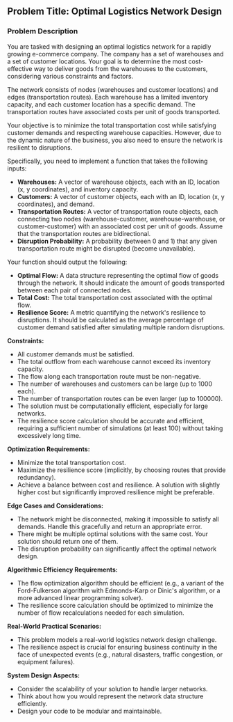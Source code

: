 ## Problem Title: Optimal Logistics Network Design

### Problem Description

You are tasked with designing an optimal logistics network for a rapidly growing e-commerce company. The company has a set of warehouses and a set of customer locations. Your goal is to determine the most cost-effective way to deliver goods from the warehouses to the customers, considering various constraints and factors.

The network consists of nodes (warehouses and customer locations) and edges (transportation routes). Each warehouse has a limited inventory capacity, and each customer location has a specific demand. The transportation routes have associated costs per unit of goods transported.

Your objective is to minimize the total transportation cost while satisfying customer demands and respecting warehouse capacities. However, due to the dynamic nature of the business, you also need to ensure the network is resilient to disruptions.

Specifically, you need to implement a function that takes the following inputs:

*   **Warehouses:** A vector of warehouse objects, each with an ID, location (x, y coordinates), and inventory capacity.
*   **Customers:** A vector of customer objects, each with an ID, location (x, y coordinates), and demand.
*   **Transportation Routes:** A vector of transportation route objects, each connecting two nodes (warehouse-customer, warehouse-warehouse, or customer-customer) with an associated cost per unit of goods. Assume that the transportation routes are bidirectional.
*   **Disruption Probability:** A probability (between 0 and 1) that any given transportation route might be disrupted (become unavailable).

Your function should output the following:

*   **Optimal Flow:** A data structure representing the optimal flow of goods through the network. It should indicate the amount of goods transported between each pair of connected nodes.
*   **Total Cost:** The total transportation cost associated with the optimal flow.
*   **Resilience Score:** A metric quantifying the network's resilience to disruptions. It should be calculated as the average percentage of customer demand satisfied after simulating multiple random disruptions.

**Constraints:**

*   All customer demands must be satisfied.
*   The total outflow from each warehouse cannot exceed its inventory capacity.
*   The flow along each transportation route must be non-negative.
*   The number of warehouses and customers can be large (up to 1000 each).
*   The number of transportation routes can be even larger (up to 100000).
*   The solution must be computationally efficient, especially for large networks.
*   The resilience score calculation should be accurate and efficient, requiring a sufficient number of simulations (at least 100) without taking excessively long time.

**Optimization Requirements:**

*   Minimize the total transportation cost.
*   Maximize the resilience score (implicitly, by choosing routes that provide redundancy).
*   Achieve a balance between cost and resilience. A solution with slightly higher cost but significantly improved resilience might be preferable.

**Edge Cases and Considerations:**

*   The network might be disconnected, making it impossible to satisfy all demands.
    Handle this gracefully and return an appropriate error.
*   There might be multiple optimal solutions with the same cost. Your solution should return one of them.
*   The disruption probability can significantly affect the optimal network design.

**Algorithmic Efficiency Requirements:**

*   The flow optimization algorithm should be efficient (e.g., a variant of the Ford-Fulkerson algorithm with Edmonds-Karp or Dinic's algorithm, or a more advanced linear programming solver).
*   The resilience score calculation should be optimized to minimize the number of flow recalculations needed for each simulation.

**Real-World Practical Scenarios:**

*   This problem models a real-world logistics network design challenge.
*   The resilience aspect is crucial for ensuring business continuity in the face of unexpected events (e.g., natural disasters, traffic congestion, or equipment failures).

**System Design Aspects:**

*   Consider the scalability of your solution to handle larger networks.
*   Think about how you would represent the network data structure efficiently.
*   Design your code to be modular and maintainable.
